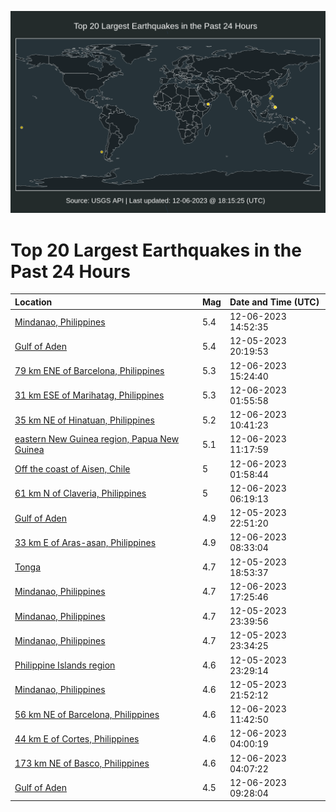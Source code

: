![Map](./map.png)

# Top 20 Largest Earthquakes in the Past 24 Hours

| Location | Mag | Date and Time (UTC) |
|:---|:---|:---|
| [Mindanao, Philippines](https://earthquake.usgs.gov/earthquakes/eventpage/us7000lgnk) | 5.4 | 12-06-2023 14:52:35 |
| [Gulf of Aden](https://earthquake.usgs.gov/earthquakes/eventpage/us7000lghy) | 5.4 | 12-05-2023 20:19:53 |
| [79 km ENE of Barcelona, Philippines](https://earthquake.usgs.gov/earthquakes/eventpage/us7000lgnq) | 5.3 | 12-06-2023 15:24:40 |
| [31 km ESE of Marihatag, Philippines](https://earthquake.usgs.gov/earthquakes/eventpage/us7000lgkp) | 5.3 | 12-06-2023 01:55:58 |
| [35 km NE of Hinatuan, Philippines](https://earthquake.usgs.gov/earthquakes/eventpage/us7000lgme) | 5.2 | 12-06-2023 10:41:23 |
| [eastern New Guinea region, Papua New Guinea](https://earthquake.usgs.gov/earthquakes/eventpage/us7000lgmk) | 5.1 | 12-06-2023 11:17:59 |
| [Off the coast of Aisen, Chile](https://earthquake.usgs.gov/earthquakes/eventpage/us7000lgkn) | 5 | 12-06-2023 01:58:44 |
| [61 km N of Claveria, Philippines](https://earthquake.usgs.gov/earthquakes/eventpage/us7000lglr) | 5 | 12-06-2023 06:19:13 |
| [Gulf of Aden](https://earthquake.usgs.gov/earthquakes/eventpage/us7000lgjd) | 4.9 | 12-05-2023 22:51:20 |
| [33 km E of Aras-asan, Philippines](https://earthquake.usgs.gov/earthquakes/eventpage/us7000lgm4) | 4.9 | 12-06-2023 08:33:04 |
| [Tonga](https://earthquake.usgs.gov/earthquakes/eventpage/us7000lghh) | 4.7 | 12-05-2023 18:53:37 |
| [Mindanao, Philippines](https://earthquake.usgs.gov/earthquakes/eventpage/us7000lgp7) | 4.7 | 12-06-2023 17:25:46 |
| [Mindanao, Philippines](https://earthquake.usgs.gov/earthquakes/eventpage/us7000lgjx) | 4.7 | 12-05-2023 23:39:56 |
| [Mindanao, Philippines](https://earthquake.usgs.gov/earthquakes/eventpage/us7000lgjv) | 4.7 | 12-05-2023 23:34:25 |
| [Philippine Islands region](https://earthquake.usgs.gov/earthquakes/eventpage/us7000lgju) | 4.6 | 12-05-2023 23:29:14 |
| [Mindanao, Philippines](https://earthquake.usgs.gov/earthquakes/eventpage/us7000lgj6) | 4.6 | 12-05-2023 21:52:12 |
| [56 km NE of Barcelona, Philippines](https://earthquake.usgs.gov/earthquakes/eventpage/us7000lgmr) | 4.6 | 12-06-2023 11:42:50 |
| [44 km E of Cortes, Philippines](https://earthquake.usgs.gov/earthquakes/eventpage/us7000lgld) | 4.6 | 12-06-2023 04:00:19 |
| [173 km NE of Basco, Philippines](https://earthquake.usgs.gov/earthquakes/eventpage/us7000lgl9) | 4.6 | 12-06-2023 04:07:22 |
| [Gulf of Aden](https://earthquake.usgs.gov/earthquakes/eventpage/us7000lgma) | 4.5 | 12-06-2023 09:28:04 |
